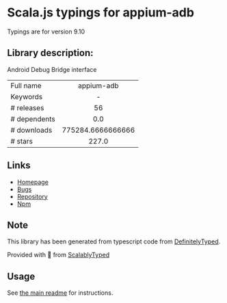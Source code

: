 
# Scala.js typings for appium-adb

Typings are for version 9.10

## Library description:
Android Debug Bridge interface

|                    |                 |
| ------------------ | :-------------: |
| Full name          | appium-adb |
| Keywords           | - |
| # releases         | 56 |
| # dependents       | 0.0 |
| # downloads        | 775284.6666666666 |
| # stars            | 227.0 |

## Links
- [Homepage](https://github.com/appium/appium-adb)
- [Bugs](https://github.com/appium/appium-adb/issues)
- [Repository](https://github.com/appium/appium-adb)
- [Npm](https://www.npmjs.com/package/appium-adb)
    


## Note
This library has been generated from typescript code from [DefinitelyTyped](https://definitelytyped.org).

Provided with :purple_heart: from [ScalablyTyped](https://github.com/oyvindberg/ScalablyTyped)

## Usage
See [the main readme](../../readme.md) for instructions.


